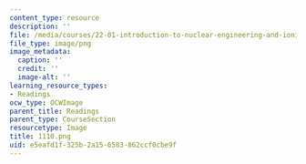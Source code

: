 ```yaml
---
content_type: resource
description: ''
file: /media/courses/22-01-introduction-to-nuclear-engineering-and-ionizing-radiation-fall-2016/e5eafd1f325b2a156583862ccf0cbe9f_1110.png
file_type: image/png
image_metadata:
  caption: ''
  credit: ''
  image-alt: ''
learning_resource_types:
- Readings
ocw_type: OCWImage
parent_title: Readings
parent_type: CourseSection
resourcetype: Image
title: 1110.png
uid: e5eafd1f-325b-2a15-6583-862ccf0cbe9f
---
```

